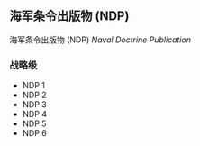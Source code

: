 <!-- 海军条令 -->

## 海军条令出版物 (NDP)

海军条令出版物 (NDP) *Naval Doctrine Publication*

### 战略级

* NDP 1
* NDP 2
* NDP 3
* NDP 4
* NDP 5
* NDP 6
